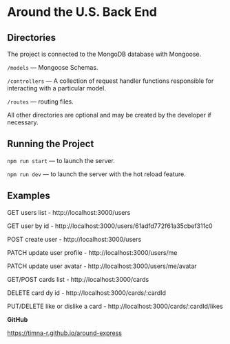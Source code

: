 # Around the U.S. Back End  
  
## Directories  

The project is connected to the MongoDB database with Mongoose.

`/models` — Mongoose Schemas.  

`/controllers` — A collection of request handler functions responsible for interacting with a particular model.  

`/routes` — routing files.  
  
All other directories are optional and may be created by the developer if necessary.   
  
## Running the Project  
  
`npm run start` — to launch the server.  
  
`npm run dev` — to launch the server with the hot reload feature.  

## Examples

GET users list - http://localhost:3000/users

GET user by id - http://localhost:3000/users/61adfd772f61a35cbef311c0

POST create user - http://localhost:3000/users

PATCH update user profile - http://localhost:3000/users/me

PATCH update user avatar - http://localhost:3000/users/me/avatar

GET/POST cards list - http://localhost:3000/cards

DELETE card dy id - http://localhost:3000/cards/:cardId

PUT/DELETE like or dislike a card - http://localhost:3000/cards/:cardId/likes


**GitHub**

https://timna-r.github.io/around-express



